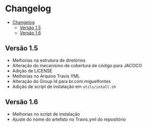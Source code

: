 # Changelog

<!-- TOC -->

- [Changelog](#changelog)
    - [Versão 1.5](#vers%C3%A3o-15)
    - [Versão 1.6](#vers%C3%A3o-16)

<!-- /TOC -->

## Versão 1.5

- Melhorias na estrutura de diretórios
- Alteração do mecanismo de cobertura de código para JACOCO
- Adição de LICENSE
- Melhorias no Arquivo Travis YML
- Alteração do Group Id para br.com.miguelfontes
- Adição de script de instalação em `utils/intall.sh`

## Versão 1.6

- Melhorias no script de instalação
- Ajuste do nome do artefato no Travis.yml do repositório